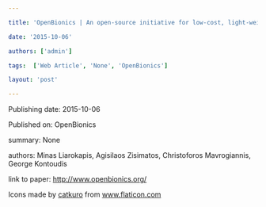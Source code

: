 ---
title: 'OpenBionics | An open-source initiative for low-cost, light-weight, underactuated robot hands and prosthetic devices.'
date: '2015-10-06'
authors: ['admin']
tags:  ['Web Article', 'None', 'OpenBionics']
layout: 'post'
---
Publishing date: 2015-10-06

Published on: OpenBionics

summary: None

authors: Minas Liarokapis, Agisilaos Zisimatos, Christoforos Mavrogiannis, George Kontoudis

link to paper: http://www.openbionics.org/

Icons made by <a href="https://www.flaticon.com/free-icon/bookshelves_3576884" title="catkuro">catkuro</a> from <a href="https://www.flaticon.com/" title="Flaticon"> www.flaticon.com</a>